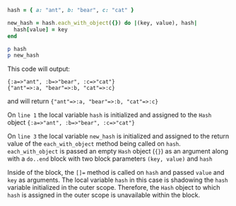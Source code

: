 ```ruby
hash = { a: "ant", b: "bear", c: "cat" }

new_hash = hash.each_with_object({}) do |(key, value), hash|
  hash[value] = key
end

p hash
p new_hash
```

This code will output:

```
{:a=>"ant", :b=>"bear", :c=>"cat"}
{"ant"=>:a, "bear"=>:b, "cat"=>:c}
```

and will return `{"ant"=>:a, "bear"=>:b, "cat"=>:c}`

On `line 1` the local variable `hash` is initialized and assigned to the `Hash`
object `{:a=>"ant", :b=>"bear", :c=>"cat"}`

On `line 3` the local variable `new_hash` is initialized and assigned to the
return value of the `each_with_object` method being called on `hash`.
`each_with_object` is passed an empty `Hash` object (`{}`) as an argument along
with a `do..end` block with two block parameters `(key, value)` and `hash`

Inside of the block, the `[]=` method is called on `hash` and passed `value` and
`key` as arguments. The local variable `hash` in this case is shadowing the
`hash` variable initialized in the outer scope. Therefore, the `Hash` object to
which `hash` is assigned in the outer scope is unavailable within the block.
